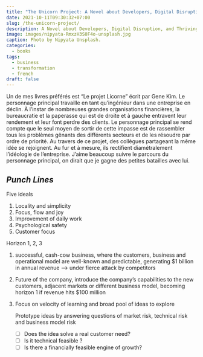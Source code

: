 ```yaml
---
title: "The Unicorn Project: A Novel about Developers, Digital Disruption, and Thriving in the Age of Data"
date: 2021-10-11T09:30:32+07:00
slug: /the-unicorn-project/
description: A Novel about Developers, Digital Disruption, and Thriving in the Age of Data.
image: images/nipyata-RmxzH3S0F4o-unsplash.jpg
caption: Photo by Nipyata Unsplash.
categories:
  - books
tags:
  - business
  - transformation
  - french
draft: false
---
```


Un de mes livres préférés est “Le projet Licorne” écrit par Gene Kim. Le personnage principal travaille en tant qu’ingénieur dans une entreprise en déclin. À l’instar de nombreuses grandes organisations financières, la bureaucratie et la paperasse qui est de droite et à gauche entravent leur rendement et leur font perdre des clients. Le personnage principal se rend compte que le seul moyen de sortir de cette impasse est de rassembler tous les problèmes gênants des différents secteurs et de les résoudre par ordre de priorité. Au travers de ce projet, des collègues partageant la même idée se rejoignent. Au fur et à mesure, ils rectifient diamétralement l’idéologie de l’entreprise. J’aime beaucoup suivre le parcours du personnage principal, on dirait que je gagne des petites batailles avec lui.


## ***Punch Lines***

Five ideals

1. Locality and simplicity
2. Focus, flow and joy
3. Improvement of daily work
4. Psychological safety
5. Customer focus

Horizon 1, 2, 3

1. successful, cash-cow business, where the customers, business and operational model are well-known and predictable, generating $1 billion in annual revenue —> under fierce attack by competitors
2. Future of the company, introduce the company’s capabilities to the new customers, adjacent markets or different business model, becoming horizon 1 if revenue hits $100 million
3. Focus on velocity of learning and broad pool of ideas to explore
    
    Prototype ideas by answering questions of market risk, technical risk and business model risk
    
    - [ ]  Does the idea solve a real customer need?
    - [ ]  Is it technical feasible ?
    - [ ]  Is there a financially feasible engine of growth?